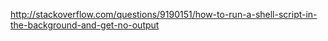 http://stackoverflow.com/questions/9190151/how-to-run-a-shell-script-in-the-background-and-get-no-output
